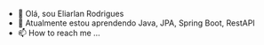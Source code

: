 - 👋 Olá, sou Eliarlan Rodrigues
- 🌱 Atualmente estou aprendendo Java, JPA, Spring Boot, RestAPI
- 📫 How to reach me ...

<!---
eliarlanRM/eliarlanRM is a ✨ special ✨ repository because its `README.md` (this file) appears on your GitHub profile.
You can click the Preview link to take a look at your changes.
--->
